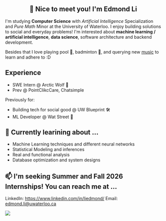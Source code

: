 <h2 align="center">👋 Nice to meet you! I'm Edmond Li  </h1>

<!--
**EdmondLi1/EdmondLi1** is a ✨ _special_ ✨ repository because its `README.md` (this file) appears on your GitHub profile.

Here are some ideas to get you started:

- 🔭 I’m currently working on ...
- 🌱 I’m currently learning ...
- 👯 I’m looking to collaborate on ...
- 🤔 I’m looking for help with ...
- 💬 Ask me about ...
- 📫 How to reach me: ...
- 😄 Pronouns: ...
- ⚡ Fun fact: ...


## Languages

![](https://img.shields.io/badge/JavaScript-black?style=flat&logo=javascript&logoColor=yellow)
![](https://img.shields.io/badge/HTML5-E34F26?style=flat&logo=html5&logoColor=white)
![](https://img.shields.io/badge/CSS3-1572B6?style=flat&logo=css3&logoColor=white)
![](https://img.shields.io/badge/Python-FFD43B?style=flat&logo=python&logoColor=blue)
![](https://img.shields.io/badge/TypeScript-white?style=flat&logo=typescript&logoColor=blue)
![](https://img.shields.io/badge/Java-007396?style=flat&logo=Java&logoColor=white)
![](https://img.shields.io/badge/C++-white?style=flat&logo=c%2B%2B&logoColor=00599C)
![](https://img.shields.io/badge/C-white?style=flat&logo=C&logoColor=00599C)
![](https://img.shields.io/badge/Racket-white?style=flat&logo=Racket&logoColor=9F1D20)

## Technologies
![](https://img.shields.io/badge/React-20232A?style=flat&logo=react&logoColor=61DAFB)
![](https://img.shields.io/badge/Next.js-000000?style=flat&logo=nextdotjs&logoColor=white)
-->

I'm studying **Computer Science** with _Artificial Intelligence_ Specialization and _Pure Math_ Minor at the University of Waterloo. I enjoy building solutions to social and everyday problems! I'm interested about **machine learning / artificial intelligence**, **data science**, software architecture and backend development.

Besides that I love  playing pool 🎱, badminton 🏸, and querying new  [music](https://www.last.fm/user/edmond__li) to learn and adhere to :D

## Experience

- SWE Intern @ Arctic Wolf 🐺
- Prev @ PointClikcCare, Chatsimple 

Previously for:
- Building tech for social good @ UW Blueprint 🛠️
- ML Developer @ Wat Street 💸

## 🌱 Currently learining about ...
- Machine Learning techniques and different neural networks
- Statistical Modeling and inferences
- Real and functional analysis
- Database optimization and system designs

## 📫 I'm seeking Summer and Fall 2026 Internships! You can reach me at ...

LinkedIn: https://www.linkedin.com/in/liedmond/
Email: edmond.li@uwaterloo.ca


<!-- ![EdmondLi1's Stats](https://github-readme-stats.vercel.app/api?username=EdmondLi1&theme=vue-dark&show_icons=true&hide_border=false&count_private=true) -->

<p align="left"> <img src="https://komarev.com/ghpvc/?username=EdmondLi1&color=blue"> </p>
